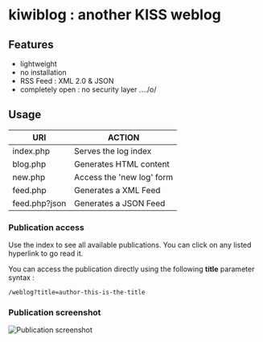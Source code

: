 
# kiwiblog : another KISS weblog
## Features
- lightweight
- no installation
- RSS Feed : XML 2.0 & JSON
- completely open : no security layer ..../o/

## Usage
| URI | ACTION
| ---- | ----
| index.php | Serves the log index
| blog.php | Generates HTML content
| new.php | Access the 'new log' form
| feed.php | Generates a XML Feed
| feed.php?json | Generates a JSON Feed

### Publication access

Use the index to see all available publications.
You can click on any listed hyperlink to go read it.

You can access the publication directly using the following **title** parameter syntax :
```
/weblog?title=author-this-is-the-title
```

### Publication screenshot
![Publication screenshot](https://user-images.githubusercontent.com/16149692/110274984-6c30e180-7fd0-11eb-8ca1-96178f108969.png "Publication Page")
